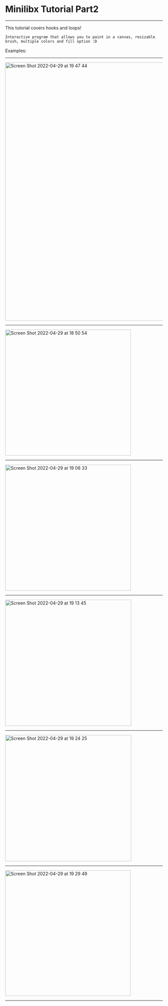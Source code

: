# Minilibx Tutorial Part2
---
This tutorial covers hooks and loops!

    Interactive program that allows you to paint in a canvas, resizable brush, multiple colors and fill option :D
    
Examples:
***

<img width="824" alt="Screen Shot 2022-04-29 at 19 47 44" src="https://user-images.githubusercontent.com/28810331/166007524-01ac881a-7ce0-4414-a135-54e2bf47647c.png">

***

<img width="402" alt="Screen Shot 2022-04-29 at 18 50 54" src="https://user-images.githubusercontent.com/28810331/166006985-1cc5ca16-a8c1-41a4-9d19-86e326cc2f20.png">

***

<img width="402" alt="Screen Shot 2022-04-29 at 19 06 33" src="https://user-images.githubusercontent.com/28810331/166007014-a876b199-9e08-43c0-966c-f1b180708551.png">

***

<img width="403" alt="Screen Shot 2022-04-29 at 19 13 45" src="https://user-images.githubusercontent.com/28810331/166007027-11310681-b0df-4dd6-9d58-de48f683a8e4.png">

***

<img width="403" alt="Screen Shot 2022-04-29 at 19 24 25" src="https://user-images.githubusercontent.com/28810331/166007038-cdd577a5-7db4-4d94-97ab-da91f6de09cb.png">

***

<img width="401" alt="Screen Shot 2022-04-29 at 19 29 49" src="https://user-images.githubusercontent.com/28810331/166007062-2e763f2b-9f57-4a16-bb6e-1f359cbfbe8a.png">

***

